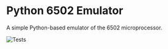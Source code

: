 # Python 6502 Emulator


A simple Python-based emulator of the 6502 microprocessor. 

![Tests](https://github.com/UltrasoundSam/pyemul/actions/workflows/tests.yml/badge.svg)
